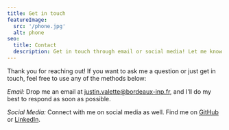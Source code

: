 ```yaml
---
title: Get in touch
featureImage:
  src: '/phone.jpg'
  alt: phone
seo:
  title: Contact
  description: Get in touch through email or social media! Let me know how I can help.
---
```


Thank you for reaching out! If you want to ask me a question or just get in touch, feel free to use any of the methods below:

_Email:_
Drop me an email at [justin.valette@bordeaux-inp.fr](mailto:justin.valette@bordeaux-inp.fr), and I'll do my best to respond as soon as possible.

_Social Media:_
Connect with me on social media as well. Find me on [GitHub](https://github.com/JstnVltt) or [LinkedIn](https://www.linkedin.com/in/justin-valette-826054252/).
